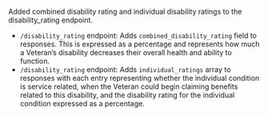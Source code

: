 Added combined disability rating and individual disability ratings to the disability_rating endpoint.
- `/disability_rating` endpoint: Adds `combined_disability_rating` field to responses. This is expressed as a percentage and represents how much a Veteran’s disability decreases their overall health and ability to function.
- `/disability_rating` endpoint: Adds `individual_ratings` array to responses with each entry representing whether the individual condition is service related, when the Veteran could begin claiming benefits related to this disability, and the disability rating for the individual condition expressed as a percentage.

